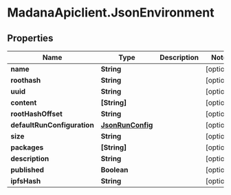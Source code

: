 # MadanaApiclient.JsonEnvironment

## Properties

Name | Type | Description | Notes
------------ | ------------- | ------------- | -------------
**name** | **String** |  | [optional] 
**roothash** | **String** |  | [optional] 
**uuid** | **String** |  | [optional] 
**content** | **[String]** |  | [optional] 
**rootHashOffset** | **String** |  | [optional] 
**defaultRunConfiguration** | [**JsonRunConfig**](JsonRunConfig.md) |  | [optional] 
**size** | **String** |  | [optional] 
**packages** | **[String]** |  | [optional] 
**description** | **String** |  | [optional] 
**published** | **Boolean** |  | [optional] 
**ipfsHash** | **String** |  | [optional] 


